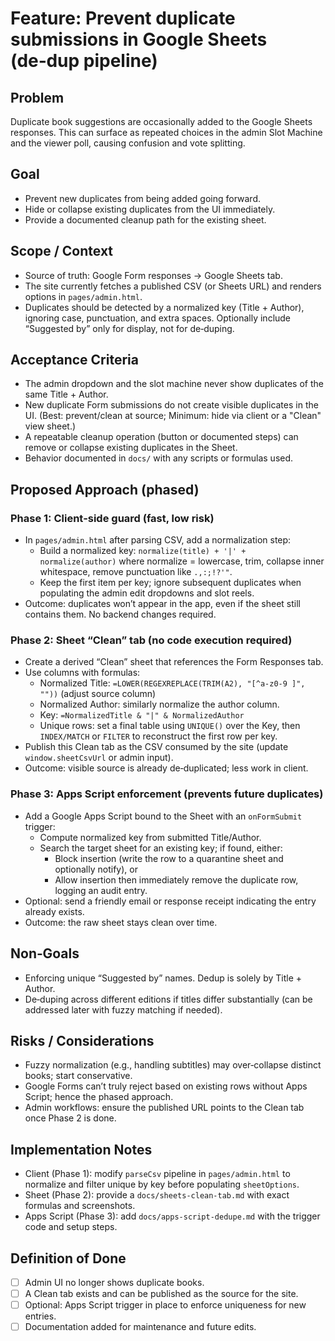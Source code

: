 # Feature: Prevent duplicate submissions in Google Sheets (de‑dup pipeline)

## Problem
Duplicate book suggestions are occasionally added to the Google Sheets responses. This can surface as repeated choices in the admin Slot Machine and the viewer poll, causing confusion and vote splitting.

## Goal
- Prevent new duplicates from being added going forward.
- Hide or collapse existing duplicates from the UI immediately.
- Provide a documented cleanup path for the existing sheet.

## Scope / Context
- Source of truth: Google Form responses → Google Sheets tab.
- The site currently fetches a published CSV (or Sheets URL) and renders options in `pages/admin.html`.
- Duplicates should be detected by a normalized key (Title + Author), ignoring case, punctuation, and extra spaces. Optionally include “Suggested by” only for display, not for de‑duping.

## Acceptance Criteria
- The admin dropdown and the slot machine never show duplicates of the same Title + Author.
- New duplicate Form submissions do not create visible duplicates in the UI. (Best: prevent/clean at source; Minimum: hide via client or a "Clean" view sheet.)
- A repeatable cleanup operation (button or documented steps) can remove or collapse existing duplicates in the Sheet.
- Behavior documented in `docs/` with any scripts or formulas used.

## Proposed Approach (phased)

### Phase 1: Client‑side guard (fast, low risk)
- In `pages/admin.html` after parsing CSV, add a normalization step:
  - Build a normalized key: `normalize(title) + '|' + normalize(author)` where normalize = lowercase, trim, collapse inner whitespace, remove punctuation like `.,:;!?'"`.
  - Keep the first item per key; ignore subsequent duplicates when populating the admin edit dropdowns and slot reels.
- Outcome: duplicates won’t appear in the app, even if the sheet still contains them. No backend changes required.

### Phase 2: Sheet “Clean” tab (no code execution required)
- Create a derived “Clean” sheet that references the Form Responses tab.
- Use columns with formulas:
  - Normalized Title: `=LOWER(REGEXREPLACE(TRIM(A2), "[^a-z0-9 ]", ""))` (adjust source column)
  - Normalized Author: similarly normalize the author column.
  - Key: `=NormalizedTitle & "|" & NormalizedAuthor`
  - Unique rows: set a final table using `UNIQUE()` over the Key, then `INDEX/MATCH` or `FILTER` to reconstruct the first row per key.
- Publish this Clean tab as the CSV consumed by the site (update `window.sheetCsvUrl` or admin input).
- Outcome: visible source is already de‑duplicated; less work in client.

### Phase 3: Apps Script enforcement (prevents future duplicates)
- Add a Google Apps Script bound to the Sheet with an `onFormSubmit` trigger:
  - Compute normalized key from submitted Title/Author.
  - Search the target sheet for an existing key; if found, either:
    - Block insertion (write the row to a quarantine sheet and optionally notify), or
    - Allow insertion then immediately remove the duplicate row, logging an audit entry.
- Optional: send a friendly email or response receipt indicating the entry already exists.
- Outcome: the raw sheet stays clean over time.

## Non‑Goals
- Enforcing unique “Suggested by” names. Dedup is solely by Title + Author.
- De‑duping across different editions if titles differ substantially (can be addressed later with fuzzy matching if needed).

## Risks / Considerations
- Fuzzy normalization (e.g., handling subtitles) may over‑collapse distinct books; start conservative.
- Google Forms can’t truly reject based on existing rows without Apps Script; hence the phased approach.
- Admin workflows: ensure the published URL points to the Clean tab once Phase 2 is done.

## Implementation Notes
- Client (Phase 1): modify `parseCsv` pipeline in `pages/admin.html` to normalize and filter unique by key before populating `sheetOptions`.
- Sheet (Phase 2): provide a `docs/sheets-clean-tab.md` with exact formulas and screenshots.
- Apps Script (Phase 3): add `docs/apps-script-dedupe.md` with the trigger code and setup steps.

## Definition of Done
- [ ] Admin UI no longer shows duplicate books.
- [ ] A Clean tab exists and can be published as the source for the site.
- [ ] Optional: Apps Script trigger in place to enforce uniqueness for new entries.
- [ ] Documentation added for maintenance and future edits.
